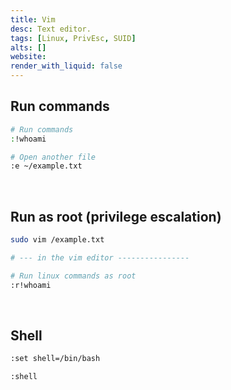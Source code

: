 ```yaml
---
title: Vim
desc: Text editor.
tags: [Linux, PrivEsc, SUID]
alts: []
website:
render_with_liquid: false
---
```


## Run commands

```sh
# Run commands
:!whoami

# Open another file
:e ~/example.txt
```

<br />

## Run as root (privilege escalation)

```sh
sudo vim /example.txt

# --- in the vim editor ----------------

# Run linux commands as root
:r!whoami
```

<br />

## Shell

```sh
:set shell=/bin/bash

:shell
```